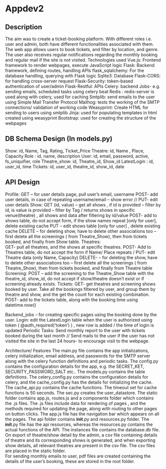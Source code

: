 # Appdev2

## Description
The aim was to create a ticket-booking platform. With different roles i.e. user and admin, both have different functionalities associated with them. The web app allows users to book tickets, and filter by location, and genre. The user also receives regular notifications regarding the monthly booking and regular mail if the site is not visited.
Technologies used
  Vue.js: Frontend framework to render webpages, execute JavaScript logic
  Flask: Backend framework, defining routes, handling APIs
  flask_sqlalchemy: For the database handling, querying with Flask logic
  Sqlite3: Database
  Flask-CORS: for handling cross-server request
  Flask-Security: token-based authentication of user/admin
  Flask-Restful: APIs
  Celery: backend Jobs- e.g. sending emails, scheduled tasks using celery beat
  Redis : redis-server is used along with celery, used for caching
  Smtplib: send emails to the user using Simple Mail Transfer Protocol
  Mailhog: tests the working of the SMTP connections/ validation of working code
  Weasyprint: Create HTML for sending to users using smtplib
  Jinja: used for populating templates in html created using weasyprint
  Bootstrap: used for creating the structure of the webpages

  
## DB Schema Design (In models.py)
  Show: id, Name, Tag, Rating, Ticket_Price
  Theatre: id, Name , Place, Capacity
  Role : id, name, description
  User: id, email, password, active, fs_uniquifier, role
  Theatre_show: id, Theatre_id, Show_id
  LatestLogin : id, user_id, time
  Tickets: id, user_id, theatre_id, show_id, date

## API Design
Profile:
  GET – for user details page, pull user’s email, username
  POST- add user details, in case of repeating username/email – show error // PUT- edit user details
Show:
  GET (id, value) – get all shows , if id is provided – filter by id, is value is provided – filter by Tag / returns shows in specific venue(theatre) , all shows and data after filtering by id/value
  POST- add to shows table, do not accept form, if the show names repeat [only for user], delete existing cache
  PUT – edit shows table [only for user] , delete existing cache
  DELETE – for deleting show, have to delete other associations too – first delete all the screenings ( from Theatre_Show), then from tickets booked, and finally from Show table.
Theatres:  
  GET- pull all theatres, and the shows at specific theatres.
  POST- Add to Theatres table, do not accept the form if Name/ Place repeats / PUT- edit Theatre data (only Name, Capacity)
  DELETE- – for deleting the show, have to delete other associations too – first delete all the screenings ( from Theatre_Show), then from tickets booked, and finally from Theatre table
Screening:
  POST – add the screening to the Theatre_Show table with the theatre_id, show_id, do not accept if show/theatre doesn’t exist or if screening already exists.
Tickets:
  GET- get theatres and screening shows booked by user. Take all the bookings filtered by user, and group them by theatre and show, and the get the count for each existing combination.
  POST- add to the tickets table, along with the booking time using datetime.now()
  
Backend_jobs – for creating specific pages using the booking done by the user.
Login: edit the LatestLogin table when the user is authorized using token ( @auth_required(‘token’) ) , new row is added / the time of login is updated
Periodic Tasks: Send monthly report to the user with tickets booked during the last month // Send mails to the user if the user has not visited the site in the last 24 hours- to encourage visit to the webpage.


Architecture/ Features
The main.py file contains the app initializations, celery initialization, email address, and passwords for the SMTP server along with the celery function definitions and periodic tasks. The config.py contains the configuration details for the app, e.g. the SECRET_KET, SECURITY_PASSWORD_SALT etc.. The models.py contains the table definitions. The celery_config.py contains the configuration details for celery, and the cache_config.py has the details for initializing the cache. The cache_api.py contains the cache functions. The timeout set for cache functions is 50 seconds. The sec.py creates the user_datastore.
The static folder contains app.js, routes.js and a components folder which contains the .js files. The .js files include data for rendering of pages , and the methods required for updating the page, along with routing to other pages on button clicks. The app.js file has the navigation bar which appears on all the pages.
The api folder contains __init__.py and resources.py folder. The __init__.py file has the api resources, whereas the resources.py contains the actual functions of the API. The instances file contains the database.db file.
On export of theatre/show detail by the admin, a csv file containing details of theatre and its corresponding shows is generated, and when exporting show details, all relevant theatres are present in the csv file. The csv files are placed in the static folder. \
For sending monthly emails to user, pdf files are created containing the details of the user’s booking, these are stored in the root folder.
